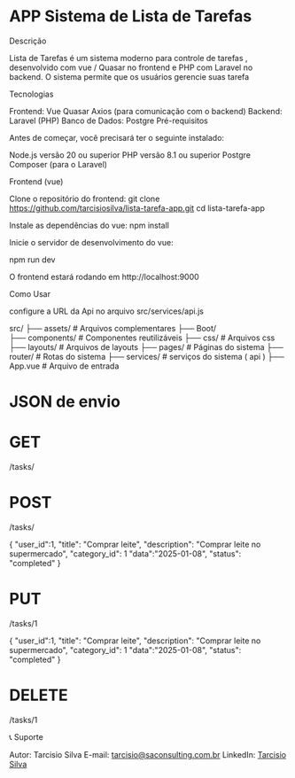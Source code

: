 

# APP Sistema de Lista de Tarefas

Descrição

Lista de Tarefas é um sistema moderno para controle de tarefas , desenvolvido com vue / Quasar  no frontend e PHP com Laravel no backend. O sistema permite que os usuários gerencie suas tarefa 


Tecnologias

Frontend:
Vue
Quasar
Axios (para comunicação com o backend)
Backend:
Laravel (PHP)
Banco de Dados:
Postgre
Pré-requisitos

Antes de começar, você precisará ter o seguinte instalado:

Node.js versão 20 ou superior
PHP versão 8.1 ou superior
Postgre
Composer (para o Laravel)


Frontend (vue)

Clone o repositório do frontend:
git clone https://github.com/tarcisiosilva/lista-tarefa-app.git
cd lista-tarefa-app

Instale as dependências do vue:
npm install

Inicie o servidor de desenvolvimento do vue:

npm run dev

O frontend estará rodando em http://localhost:9000


Como Usar

configure a URL da Api no arquivo src/services/api.js


src/
├── assets/             # Arquivos complementares 
├── Boot/               
├── components/         # Componentes reutilizáveis
├── css/                # Arquivos css 
├── layouts/            # Arquivos de layouts
├── pages/              # Páginas do sistema 
├── router/             # Rotas  do sistema 
├── services/           # serviços do sistema  ( api )
├── App.vue            # Arquivo de entrada



# JSON de envio

# GET 
/tasks/

# POST 
/tasks/

{		"user_id":1,
    "title": "Comprar leite",
    "description": "Comprar leite no supermercado",
    "category_id": 1
 		"data":"2025-01-08",
 		"status": "completed"
}

# PUT 
/tasks/1

{		"user_id":1,
    "title": "Comprar leite",
    "description": "Comprar leite no supermercado",
    "category_id": 1
 		"data":"2025-01-08",
 		"status": "completed"
}

# DELETE 
/tasks/1



📞 Suporte

Autor: Tarcisio Silva
E-mail: tarcisio@saconsulting.com.br
LinkedIn: [Tarcisio Silva](https://www.linkedin.com/in/taarcisiosilva/)
